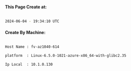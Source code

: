 
   
#### This Page Create at:

```bash

2024-06-04 - 19:34:10 UTC

```

#### Create By Machine:

```bash

Host Name : fv-az1040-614

platform  : Linux-6.5.0-1021-azure-x86_64-with-glibc2.35

Ip Local  : 10.1.0.130

```

